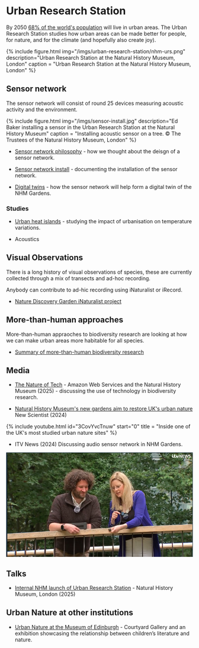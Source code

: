 # Urban Research Station

By 2050 [68% of the world's population](https://www.un.org/uk/desa/68-world-population-projected-live-urban-areas-2050-says-un) will live in urban areas. The Urban Research Station studies how urban areas can be made better for people, for nature, and for the climate (and hopefully also create joy).

{% include figure.html img="/imgs/urban-research-station/nhm-urs.png"
  description="Urban Research Station at the Natural History Museum, London"
  caption = "Urban Research Station at the Natural History Museum, London" %}

## Sensor network

The sensor network will consist of round 25 devices measuring acoustic activity and the environment.

{% include figure.html img="/imgs/sensor-install.jpg"
  description="Ed Baker installing a sensor in the Urban Research Station at the Natural History Museum"
  caption = "Installing acoustic sensor on a tree. © The Trustees of the Natural History Museum, London" %}

- [Sensor network philosophy](/notes/sensor-network-philosophy) - how we thought about the deisgn of a sensor network.

- [Sensor network install](/notes/sensor-network-install) - documenting the installation of the sensor network.

- [Digital twins](/notes/digital-twins) - how the sensor network will help form a digital twin of the NHM Gardens.

### Studies

- [Urban heat islands](/notes/urs-urban-heat-islands-study) - studying the impact of urbanisation on temperature variations.

- Acoustics

## Visual Observations

There is a long history of visual observations of species, these are currently collected through a mix of transects and ad-hoc recording.

Anybody can contribute to ad-hic recording using iNaturalist or iRecord.

- [Nature Discovery Garden iNaturalist project](https://www.inaturalist.org/projects/nhm-london-nature-discovery-gardens)

## More-than-human approaches

More-than-human appraoches to biodiversity research are looking at how we can make urban areas more habitable for all species.

- [Summary of more-than-human biodiversity research](/more-than-human)

## Media

- [The Nature of Tech](https://aws.amazon.com/uki/cloud-services/sustainability-aws-and-nhm/) - Amazon Web Services and the Natural History Museum (2025) - discussing the use of technology in biodiversity research.

- [Natural History Museum's new gardens aim to restore UK's urban nature](https://www.newscientist.com/video/2440498-natural-history-museums-new-gardens-aim-to-restore-uks-urban-nature/) New Scientist (2024)

{% include youtube.html id="3CovYvcTnuw" start="0" title = "Inside one of the UK's most studied urban nature sites" %}

- ITV News (2024) Discussing audio sensor network in NHM Gardens.

![Ed Baker on ITV News](/imgs/unp-itv.png)

## Talks

- [Internal NHM launch of Urban Research Station](/talks/2025-04-URS-launch) - Natural History Museum, London (2025)

## Urban Nature at other institutions

- [Urban Nature at the Museum of Edinburgh](/notes/museum-of-edinburgh-urban-nature) - Courtyard Gallery and an exhibition showcasing the relationship between children’s literature and nature.
